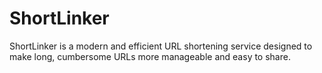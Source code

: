 # ShortLinker
ShortLinker is a modern and efficient URL shortening service designed to make long, cumbersome URLs more manageable and easy to share.
